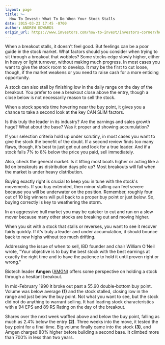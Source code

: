 ```yaml
---
layout: page
title: >-
  How To Invest: What To Do When Your Stock Stalls
date: 2015-03-23 17:45 -0700
author: ANDREW EDWARDS
origin_url: https://www.investors.com/how-to-invest/investors-corner/how-to-hold-growth-stocks/
---
```


When a breakout stalls, it doesn't feel good. But feelings can be a poor guide in the stock market. What factors should you consider when trying to sit through a breakout that wobbles? Some stocks edge slowly higher, either in heavy or light turnover, without making much progress. In most cases you want to give the stock room to develop. It may be the first to cut loose, though, if the market weakens or you need to raise cash for a more enticing opportunity.

A stock can also stall by finishing low in the daily range on the day of the breakout. You prefer to see a breakout close above the entry, though a close below is not necessarily reason to sell the stock.

When a stock spends time hovering near the buy point, it gives you a chance to take a second look at the key CAN SLIM factors.

Is this truly the leader in its industry? Are the earnings and sales growth huge? What about the base? Was it proper and showing accumulation?

If your selection criteria hold up under scrutiny, in most cases you want to give the stock the benefit of the doubt. If a second review finds too many flaws, though, it's best to just get out and look for a true leader. And if a stock falls 7% to 8% below the price you paid, sell immediately.

Also, check the general market. Is it lifting most boats higher or acting like a lid on breakouts as distribution days pile up? Most breakouts will fail when the market is under heavy distribution.

Buying exactly right is crucial to keep you in tune with the stock's movements. If you buy extended, then minor stalling can feel severe because you will be underwater on the position. Remember, roughly four out of 10 big winners will pull back to a proper buy point or just below. So, buying correctly is key to weathering the storm.

In an aggressive bull market you may be quicker to cut and run on a slow mover because many other stocks are breaking out and moving higher.

When you sit with a stock that stalls or reverses, you want to see it recover fairly quickly. If it's truly a leader and under accumulation, it should bounce back to new highs without too much drifting.

Addressing the issue of when to sell, IBD founder and chair William O'Neil wrote, "Your objective is to buy the best stock with the best earnings at exactly the right time and to have the patience to hold it until proven right or wrong."

Biotech leader **Amgen** ([AMGN](https://research.investors.com/quote.aspx?symbol=AMGN)) offers some perspective on holding a stock through a hesitant breakout.

In mid-February 1990 it broke out past a 55.60 double-bottom buy point. Volume was below average **(1)** and the stock stalled, closing low in the range and just below the buy point. Not what you want to see, but the stock did not do anything to warrant selling. It had leading stock characteristics with a 94 EPS and 89 RS Rating on the day of the breakout.

Shares over the next week waffled above and below the buy point, falling as much as 2.4% below the entry **(2)**. Three weeks into the move, it tested the buy point for a final time. Big volume finally came into the stock **(3)**, and Amgen charged 80% higher before building a second base. It climbed more than 700% in less than two years.
